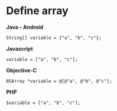 # Define array

**Java - Android**
```
String[] variable = {"a", "b", "c"};
```

**Javascript**
```
variable = ["a", "b", "c"];
```

**Objective-C**
```
NSArray *variable = @[@"a", @"b", @"c"];
```

**PHP**
```
$variable = ["a", "b", "c"]; 
```
